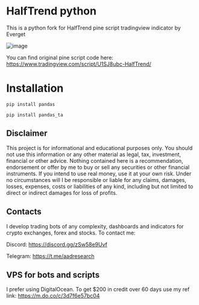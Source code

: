 # HalfTrend python
This is a python fork for HalfTrend pine script tradingview indicator by Everget

![image](https://github.com/ryu878/halftrend_python/assets/81808867/25eeab3e-ac0d-4cb0-ba97-529d018715e6)

You can find original pine script code here:
https://www.tradingview.com/script/U1SJ8ubc-HalfTrend/

# Installation

<code>pip install pandas</code>

<code>pip install pandas_ta</code>

## Disclaimer

This project is for informational and educational purposes only. You should not use this information or any other material as legal, tax, investment, financial or other advice. Nothing contained here is a recommendation, endorsement or offer by me to buy or sell any securities or other financial instruments. If you intend to use real money, use it at your own risk. Under no circumstances will I be responsible or liable for any claims, damages, losses, expenses, costs or liabilities of any kind, including but not limited to direct or indirect damages for loss of profits.


## Contacts
I develop trading bots of any complexity, dashboards and indicators for crypto exchanges, forex and stocks.
To contact me:

Discord: https://discord.gg/zSw58e9Uvf

Telegram: https://t.me/aadresearch

## VPS for bots and scripts
I prefer using DigitalOcean. 
To get $200 in credit over 60 days use my ref link: https://m.do.co/c/3d7f6e57bc04
